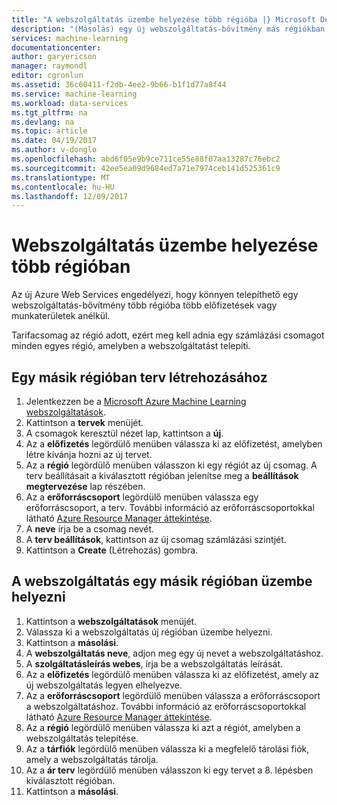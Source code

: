 ```yaml
---
title: "A webszolgáltatás üzembe helyezése több régióba |} Microsoft Docs"
description: "(Másolás) egy új webszolgáltatás-bővítmény más régiókban telepítésének lépéseit."
services: machine-learning
documentationcenter: 
author: garyericson
manager: raymondl
editor: cgronlun
ms.assetid: 36c60411-f2db-4ee2-9b66-b1f1d77a8f44
ms.service: machine-learning
ms.workload: data-services
ms.tgt_pltfrm: na
ms.devlang: na
ms.topic: article
ms.date: 04/19/2017
ms.author: v-donglo
ms.openlocfilehash: abd6f05e9b9ce711ce55e88f07aa13287c76ebc2
ms.sourcegitcommit: 42ee5ea09d9684ed7a71e7974ceb141d525361c9
ms.translationtype: MT
ms.contentlocale: hu-HU
ms.lasthandoff: 12/09/2017
---
```

# <a name="how-to-deploy-a-web-service-to-multiple-regions"></a>Webszolgáltatás üzembe helyezése több régióban
Az új Azure Web Services engedélyezi, hogy könnyen telepíthető egy webszolgáltatás-bővítmény több régióba több előfizetések vagy munkaterületek anélkül. 

Tarifacsomag az régió adott, ezért meg kell adnia egy számlázási csomagot minden egyes régió, amelyben a webszolgáltatást telepíti.

## <a name="to-create-a-plan-in-another-region"></a>Egy másik régióban terv létrehozásához
1. Jelentkezzen be a [Microsoft Azure Machine Learning webszolgáltatások](https://services.azureml.net/).
2. Kattintson a **tervek** menüjét.
3. A csomagok keresztül nézet lap, kattintson a **új**.
4. Az a **előfizetés** legördülő menüben válassza ki az előfizetést, amelyben létre kívánja hozni az új tervet.
5. Az a **régió** legördülő menüben válasszon ki egy régiót az új csomag. A terv beállításait a kiválasztott régióban jelenítse meg a **beállítások megtervezése** lap részében.
6. Az a **erőforráscsoport** legördülő menüben válassza egy erőforráscsoport, a terv. További információ az erőforráscsoportokkal látható [Azure Resource Manager áttekintése](../../azure-resource-manager/resource-group-overview.md).
7. A **neve** írja be a csomag nevét.
8. A **terv beállítások**, kattintson az új csomag számlázási szintjét.
9. Kattintson a **Create** (Létrehozás) gombra.

## <a name="deploying-the-web-service-to-another-region"></a>A webszolgáltatás egy másik régióban üzembe helyezni
1. Kattintson a **webszolgáltatások** menüjét.
2. Válassza ki a webszolgáltatás új régióban üzembe helyezni.
3. Kattintson a **másolási**.
4. A **webszolgáltatás neve**, adjon meg egy új nevet a webszolgáltatáshoz.
5. A **szolgáltatásleírás webes**, írja be a webszolgáltatás leírását.
6. Az a **előfizetés** legördülő menüben válassza ki az előfizetést, amely az új webszolgáltatás legyen elhelyezve.
7. Az a **erőforráscsoport** legördülő menüben válassza a erőforráscsoport a webszolgáltatáshoz. További információ az erőforráscsoportokkal látható [Azure Resource Manager áttekintése](../../azure-resource-manager/resource-group-overview.md).
8. Az a **régió** legördülő menüben válassza ki azt a régiót, amelyben a webszolgáltatás telepítése.
9. Az a **tárfiók** legördülő menüben válassza ki a megfelelő tárolási fiók, amely a webszolgáltatás tárolja.
10. Az a **ár terv** legördülő menüben válasszon ki egy tervet a 8. lépésben kiválasztott régióban.
11. Kattintson a **másolási**.

